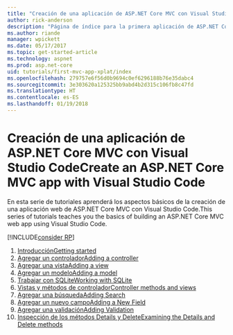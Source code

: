 ```yaml
---
title: "Creación de una aplicación de ASP.NET Core MVC con Visual Studio Code"
author: rick-anderson
description: "Página de índice para la primera aplicación de ASP.NET Core MVC con Visual Studio Code"
ms.author: riande
manager: wpickett
ms.date: 05/17/2017
ms.topic: get-started-article
ms.technology: aspnet
ms.prod: asp.net-core
uid: tutorials/first-mvc-app-xplat/index
ms.openlocfilehash: 279757e6f56d0b9694c0ef6296188b76e35dabc4
ms.sourcegitcommit: 3e303620a125325bb9abd4b2d315c106fb8c47fd
ms.translationtype: HT
ms.contentlocale: es-ES
ms.lasthandoff: 01/19/2018
---
```

# <a name="create-an-aspnet-core-mvc-app-with-visual-studio-code"></a><span data-ttu-id="9930e-103">Creación de una aplicación de ASP.NET Core MVC con Visual Studio Code</span><span class="sxs-lookup"><span data-stu-id="9930e-103">Create an ASP.NET Core MVC app with Visual Studio Code</span></span>

<span data-ttu-id="9930e-104">En esta serie de tutoriales aprenderá los aspectos básicos de la creación de una aplicación web de ASP.NET Core MVC con Visual Studio Code.</span><span class="sxs-lookup"><span data-stu-id="9930e-104">This series of tutorials teaches you the basics of building an ASP.NET Core MVC web app using Visual Studio Code.</span></span> 

[!INCLUDE[consider RP](../../includes/razor.md)]

1. [<span data-ttu-id="9930e-105">Introducción</span><span class="sxs-lookup"><span data-stu-id="9930e-105">Getting started</span></span>](start-mvc.md)
2. [<span data-ttu-id="9930e-106">Agregar un controlador</span><span class="sxs-lookup"><span data-stu-id="9930e-106">Adding a controller</span></span>](adding-controller.md)
3. [<span data-ttu-id="9930e-107">Agregar una vista</span><span class="sxs-lookup"><span data-stu-id="9930e-107">Adding a view</span></span>](adding-view.md)
4. [<span data-ttu-id="9930e-108">Agregar un modelo</span><span class="sxs-lookup"><span data-stu-id="9930e-108">Adding a model</span></span>](adding-model.md)
5. [<span data-ttu-id="9930e-109">Trabajar con SQLite</span><span class="sxs-lookup"><span data-stu-id="9930e-109">Working with SQLite</span></span>](working-with-sql.md)
6. [<span data-ttu-id="9930e-110">Vistas y métodos de controlador</span><span class="sxs-lookup"><span data-stu-id="9930e-110">Controller methods and views</span></span>](controller-methods-views.md)
7. [<span data-ttu-id="9930e-111">Agregar una búsqueda</span><span class="sxs-lookup"><span data-stu-id="9930e-111">Adding Search</span></span>](search.md)
8. [<span data-ttu-id="9930e-112">Agregar un nuevo campo</span><span class="sxs-lookup"><span data-stu-id="9930e-112">Adding a New Field</span></span>](new-field.md)
9. [<span data-ttu-id="9930e-113">Agregar una validación</span><span class="sxs-lookup"><span data-stu-id="9930e-113">Adding Validation</span></span>](validation.md)
10. [<span data-ttu-id="9930e-114">Inspección de los métodos Details y Delete</span><span class="sxs-lookup"><span data-stu-id="9930e-114">Examining the Details and Delete methods</span></span>](xref:tutorials/first-mvc-app/details)
